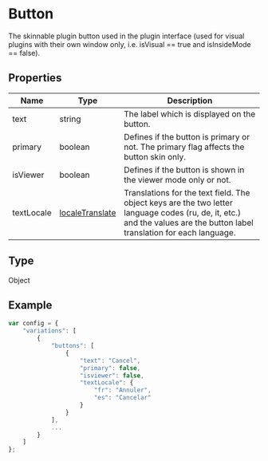 # Button

The skinnable plugin button used in the plugin interface (used for visual plugins with their own window only, i.e. isVisual == true and isInsideMode == false).

## Properties

| Name | Type | Description |
| ---- | ---- | ----------- |
| text | string | The label which is displayed on the button. |
| primary | boolean | Defines if the button is primary or not. The primary flag affects the button skin only. |
| isViewer | boolean | Defines if the button is shown in the viewer mode only or not. |
| textLocale | [localeTranslate](../Enumeration/localeTranslate.md) | Translations for the text field. The object keys are the two letter language codes (ru, de, it, etc.) and the values are the button label translation for each language. |
## Type

Object



## Example

```javascript editor-xlsx
var config = {
    "variations": [
        {
            "buttons": [
                { 
                    "text": "Cancel",
                    "primary": false,
                    "isviewer": false,
                    "textLocale": {
                        "fr": "Annuler",
                        "es": "Cancelar"
                    }
                }
            ],
            ...
        }
    ]
};
```
